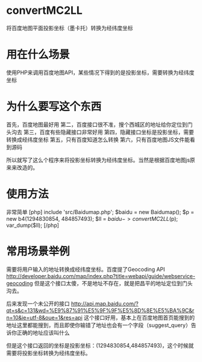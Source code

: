 # convertMC2LL
将百度地图平面投影坐标（墨卡托）转换为经纬度坐标

# 用在什么场景
使用PHP来调用百度地图API，某些情况下得到的是投影坐标，需要转换为经纬度坐标

# 为什么要写这个东西
首先，百度地图最好用
第二，百度接口很不准，搜个西城区的地址给你定位到门头沟去
第三，百度有些隐藏接口非常好用
第四，隐藏接口坐标是投影坐标，需要转换成经纬度坐标
第五，只有百度知道怎么转换
第六，只有百度地图JS文件能看到源码

所以就写了这么个程序来将投影坐标转换为经纬度坐标。当然是根据百度地图js原来来改造的。
# 使用方法
非常简单
[php]
include 'src/Baidumap.php';
$baidu = new Baidumap();
$p = new b4(1294830854, 484857493);
$ll = $baidu->convertMC2LL($p);
var_dump($ll);
[/php]

# 常用场景举例
需要将用户输入的地址转换成经纬度坐标。百度提了Geocoding API 
http://developer.baidu.com/map/index.php?title=webapi/guide/webservice-geocoding 
但是这个接口太傻，不是地址不存在，就是把昌平的地址定位到门头沟去。

后来发现一个未公开的接口 
http://api.map.baidu.com/?qt=s&c=131&wd=%E9%87%91%E5%9F%9F%E5%8D%8E%E5%BA%9C&rn=10&ie=utf-8&oue=1&res=api
这个接口好用，基本上在百度地图首页能搜到的地址这里都能搜到，而且即使你输错了地址也会有一个字段（suggest_query）告诉你正确的地址应该叫什么

但是这个接口返回的坐标是投影坐标：(1294830854,484857493)，这个时候就需要将投影坐标转换为经纬度坐标。

